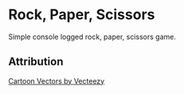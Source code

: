 # Rock, Paper, Scissors

Simple console logged rock, paper, scissors game.

## Attribution

<a href="https://www.vecteezy.com/free-vector/cartoon">Cartoon Vectors by Vecteezy</a>
